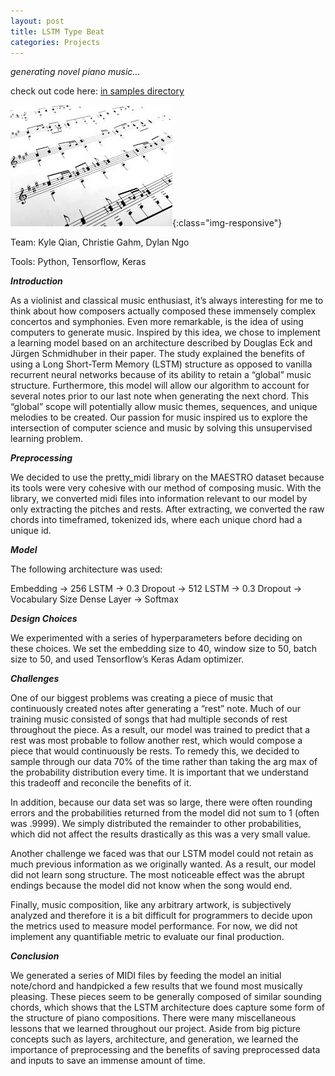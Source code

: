 ```yaml
---
layout: post
title: LSTM Type Beat
categories: Projects
---
```


*generating novel piano music...*

check out code here: [in samples directory](https://github.com/kqian5/LSTM-Type-Beat)

![GoogleClips](/public/images/score.jpg){:class="img-responsive"}

<!--more-->

Team: Kyle Qian, Christie Gahm, Dylan Ngo

Tools: Python, Tensorflow, Keras

***Introduction***

As a violinist and classical music enthusiast, it’s always interesting for me to think about how composers actually composed these immensely complex concertos and symphonies. Even more remarkable, is the idea of using computers to generate music. Inspired by this idea, we chose to implement a learning model based on an architecture described by Douglas Eck and Jürgen Schmidhuber in their paper. The study explained the benefits of using a Long Short-Term Memory (LSTM) structure as opposed to vanilla recurrent neural networks because of its ability to retain a “global” music structure. Furthermore, this model will allow our algorithm to account for several notes prior to our last note when generating the next chord. This “global” scope will potentially allow music themes, sequences, and unique melodies to be created. Our passion for music inspired us to explore the intersection of computer science and music by solving this unsupervised learning problem.

***Preprocessing***

We decided to use the pretty_midi library on the MAESTRO dataset because its tools were very cohesive with our method of composing music. With the library, we converted midi files into information relevant to our model by only extracting the pitches and rests. After extracting, we converted the raw chords into timeframed, tokenized ids, where each unique chord had a unique id.

***Model***

The following architecture was used:

Embedding       →     256 LSTM         →    0.3 Dropout       →    512 LSTM           →    0.3 Dropout       →       Vocabulary Size Dense Layer       →    Softmax

***Design Choices***

We experimented with a series of hyperparameters before deciding on these choices. We set the embedding size to 40, window size to 50, batch size to 50, and used Tensorflow’s Keras Adam optimizer.
    

***Challenges***

One of our biggest problems was creating a piece of music that continuously created notes after generating a “rest” note. Much of our training music consisted of songs that had multiple seconds of rest throughout the piece. As a result, our model was trained to predict that a rest was most probable to follow another rest, which would compose a piece that would continuously be rests. To remedy this, we decided to sample through our data 70% of the time rather than taking the arg max of the probability distribution every time. It is important that we understand this tradeoff and reconcile the benefits of it.

In addition, because our data set was so large, there were often rounding errors and the probabilities returned from the model did not sum to 1 (often was .9999). We simply distributed the remainder to other probabilities, which did not affect the results drastically as this was a very small value.

Another challenge we faced was that our LSTM model could not retain as much previous information as we originally wanted. As a result, our model did not learn song structure. The most noticeable effect was the abrupt endings because the model did not know when the song would end.

Finally, music composition, like any arbitrary artwork, is subjectively analyzed and therefore it is a bit difficult for programmers to decide upon the metrics used to measure model performance. For now, we did not implement any quantifiable metric to evaluate our final production.

***Conclusion***

We generated a series of MIDI files by feeding the model an initial note/chord and handpicked a few results that we found most musically pleasing. These pieces seem to be generally composed of similar sounding chords, which shows that the LSTM architecture does capture some form of the structure of piano compositions. There were many miscellaneous lessons that we learned throughout our project. Aside from big picture concepts such as layers, architecture, and generation, we learned the importance of preprocessing and the benefits of saving preprocessed data and inputs to save an immense amount of time. 
